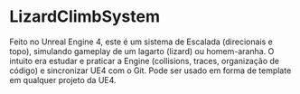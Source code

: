 # LizardClimbSystem
Feito no Unreal Engine 4, este é um sistema de Escalada (direcionais e topo), simulando gameplay de um lagarto (lizard) ou homem-aranha.
O intuito era estudar e praticar a Engine (collisions, traces, organização de código) e sincronizar UE4 com o Git.
Pode ser usado em forma de template em qualquer projeto da UE4.
